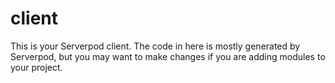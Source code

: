 # client

This is your Serverpod client. The code in here is mostly generated by
Serverpod, but you may want to make changes if you are adding modules to your
project.

